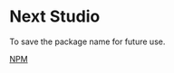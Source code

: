 # Next Studio

To save the package name for future use.

[NPM](https://www.npmjs.com/package/next-studio)
